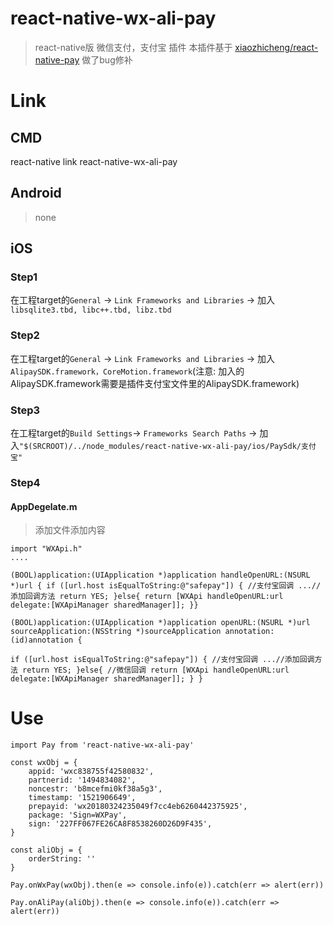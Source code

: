 # react-native-wx-ali-pay
> react-native版 微信支付，支付宝 插件
> 本插件基于 [xiaozhicheng/react-native-pay](https://github.com/xiaozhicheng/react-native-pay) 做了bug修补

# Link

## CMD
react-native link react-native-wx-ali-pay

##  Android
>none

## iOS
### Step1
在工程target的```General``` -> ```Link Frameworks and Libraries``` -> 加入```libsqlite3.tbd, libc++.tbd, libz.tbd```

### Step2
在工程target的```General``` -> ```Link Frameworks and Libraries``` -> 加入```AlipaySDK.framework，CoreMotion.framework```(注意: 加入的AlipaySDK.framework需要是插件支付宝文件里的AlipaySDK.framework)

### Step3
在工程target的```Build Settings```-> ```Frameworks Search Paths``` -> 加入```"$(SRCROOT)/../node_modules/react-native-wx-ali-pay/ios/PaySdk/支付宝"```

### Step4
#### AppDegelate.m
>添加文件添加内容
```
import "WXApi.h"
....

(BOOL)application:(UIApplication *)application handleOpenURL:(NSURL *)url { if ([url.host isEqualToString:@"safepay"]) { //支付宝回调 ...//添加回调方法 return YES; }else{ return [WXApi handleOpenURL:url delegate:[WXApiManager sharedManager]]; }}

(BOOL)application:(UIApplication *)application openURL:(NSURL *)url sourceApplication:(NSString *)sourceApplication annotation:(id)annotation {

if ([url.host isEqualToString:@"safepay"]) { //支付宝回调 ...//添加回调方法 return YES; }else{ //微信回调 return [WXApi handleOpenURL:url delegate:[WXApiManager sharedManager]]; } }
```

# Use
```
import Pay from 'react-native-wx-ali-pay'

const wxObj = {
	appid: 'wxc838755f42580832',
	partnerid: '1494834082',
	noncestr: 'b8mcefmi0kf38a5g3',
	timestamp: '1521906649',
	prepayid: 'wx20180324235049f7cc4eb6260442375925',
	package: 'Sign=WXPay',
	sign: '227FF067FE26CA8F8538260D26D9F435',
}

const aliObj = {
	orderString: ''
}

Pay.onWxPay(wxObj).then(e => console.info(e)).catch(err => alert(err))

Pay.onAliPay(aliObj).then(e => console.info(e)).catch(err => alert(err))
```
